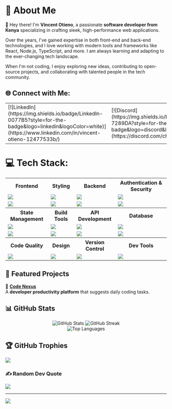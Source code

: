 # 🚀 About Me  
👋 Hey there! I'm **Vincent Otieno**, a passionate **software developer from Kenya** specializing in crafting sleek, high-performance web applications.  

Over the years, I've gained expertise in both front-end and back-end technologies, and I love working with modern tools and frameworks like React, Node.js, TypeScript, and more. I am always learning and adapting to the ever-changing tech landscape.

When I'm not coding, I enjoy exploring new ideas, contributing to open-source projects, and collaborating with talented people in the tech community.

## 🌐 Connect with Me:  
<table>
  <tr>
    <td>[![LinkedIn](https://img.shields.io/badge/LinkedIn-0077B5?style=for-the-badge&logo=linkedin&logoColor=white)](https://www.linkedin.com/in/vincent-otieno-12477533b/)</td>
    <td>[![Discord](https://img.shields.io/badge/Discord-7289DA?style=for-the-badge&logo=discord&logoColor=white)](https://discord.com/channels/@me)</td>
    <td>[![GitHub](https://img.shields.io/badge/GitHub-181717?style=for-the-badge&logo=github&logoColor=white)](https://github.com/VynceUpp)</td>
  </tr>
</table>

# 💻 Tech Stack:

<table>
  <tr>
    <th>Frontend</th>
    <th>Styling</th>
    <th>Backend</th>
    <th>Authentication & Security</th>
  </tr>
  <tr>
    <td><img src="https://img.shields.io/badge/react-%2320232a.svg?style=for-the-badge&logo=react&logoColor=%2361DAFB"></td>
    <td><img src="https://img.shields.io/badge/tailwindcss-%2338B2AC.svg?style=for-the-badge&logo=tailwind-css&logoColor=white"></td>
    <td><img src="https://img.shields.io/badge/node.js-6DA55F?style=for-the-badge&logo=node.js&logoColor=white"></td>
    <td><img src="https://img.shields.io/badge/JWT-black?style=for-the-badge&logo=JSON%20web%20tokens"></td>
  </tr>
  <tr>
    <td><img src="https://img.shields.io/badge/Next-black?style=for-the-badge&logo=next.js&logoColor=white"></td>
    <td><img src="https://img.shields.io/badge/bootstrap-%238511FA.svg?style=for-the-badge&logo=bootstrap&logoColor=white"></td>
    <td><img src="https://img.shields.io/badge/express.js-%23404d59.svg?style=for-the-badge&logo=express&logoColor=%2361DAFB"></td>
    <td><img src="https://img.shields.io/badge/firebase-a08021?style=for-the-badge&logo=firebase&logoColor=ffcd34"></td>
  </tr>
  <tr>
    <th>State Management</th>
    <th>Build Tools</th>
    <th>API Development</th>
    <th>Database</th>
  </tr>
  <tr>
    <td><img src="https://img.shields.io/badge/redux-%23593d88.svg?style=for-the-badge&logo=redux&logoColor=white"></td>
    <td><img src="https://img.shields.io/badge/vite-%23646CFF.svg?style=for-the-badge&logo=vite&logoColor=white"></td>
    <td><img src="https://img.shields.io/badge/Postman-FF6C37?style=for-the-badge&logo=postman&logoColor=white"></td>
    <td><img src="https://img.shields.io/badge/Appwrite-%23FD366E.svg?style=for-the-badge&logo=appwrite&logoColor=white"></td>
  </tr>
  <tr>
    <td><img src="https://img.shields.io/badge/React_Router-CA4245?style=for-the-badge&logo=react-router&logoColor=white"></td>
    <td><img src="https://img.shields.io/badge/NPM-%23CB3837.svg?style=for-the-badge&logo=npm&logoColor=white"></td>
    <td><img src="https://img.shields.io/badge/Swagger-%23Clojure?style=for-the-badge&logo=swagger&logoColor=white"></td>
    <td><img src="https://img.shields.io/badge/NODEMON-%23323330.svg?style=for-the-badge&logo=nodemon&logoColor=%BBDEAD"></td>
  </tr>
  <tr>
    <th>Code Quality</th>
    <th>Design</th>
    <th>Version Control</th>
    <th>Dev Tools</th>
  </tr>
  <tr>
    <td><img src="https://img.shields.io/badge/ESLint-4B3263?style=for-the-badge&logo=eslint&logoColor=white"></td>
    <td><img src="https://img.shields.io/badge/figma-%23F24E1E.svg?style=for-the-badge&logo=figma&logoColor=white"></td>
    <td><img src="https://img.shields.io/badge/Git-%23F05033.svg?style=for-the-badge&logo=git&logoColor=white"></td>
    <td><img src="https://img.shields.io/badge/prettier-%23F7B93E.svg?style=for-the-badge&logo=prettier&logoColor=black"></td>
  </tr>
</table>

## 📌 Featured Projects  

🚀 [**Code Nexus**](https://github.com/VynceUpp/code-nexus)  
A **developer productivity platform** that suggests daily coding tasks.  

## 📊 GitHub Stats  

<div align="center">  
  <img src="https://github-readme-stats.vercel.app/api?username=VynceUpp&theme=radical&hide_border=false&include_all_commits=true&count_private=true&border_radius=10" alt="GitHub Stats" />  
  <img src="https://github-readme-streak-stats.herokuapp.com/?user=VynceUpp&theme=radical&hide_border=false&border_radius=10" alt="GitHub Streak" />  
</div>  

<div align="center">  
  <img src="https://github-readme-stats.vercel.app/api/top-langs/?username=VynceUpp&theme=radical&hide_border=false&include_all_commits=true&count_private=true&layout=compact&border_radius=10" alt="Top Languages" />  
</div>  


## 🏆 GitHub Trophies
![](https://github-profile-trophy.vercel.app/?username=VynceUpp&theme=radical&no-frame=false&no-bg=true&margin-w=4&border_radius=10)

### ✍️ Random Dev Quote
![](https://quotes-github-readme.vercel.app/api?type=horizontal&theme=radical)

---
[![](https://visitcount.itsvg.in/api?id=VynceUpp&icon=4&color=0)](https://visitcount.itsvg.in)

<!-- Proudly created with GPRM ( https://gprm.itsvg.in ) -->

